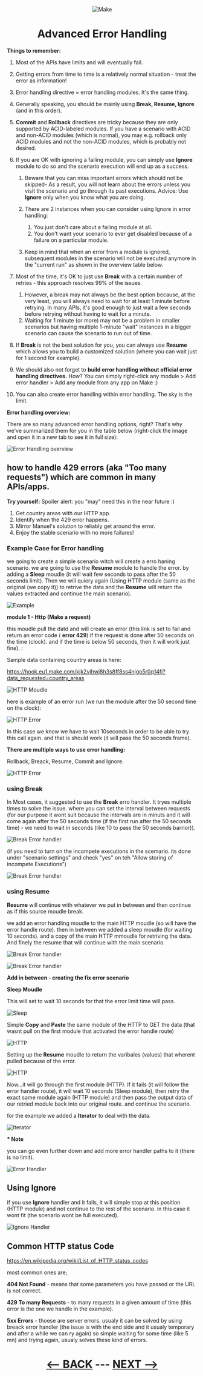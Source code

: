 <div align="center">

![Make](pic/make_logo.gif)

# Advanced Error Handling
</div>

   
__Things to remember:__

1. Most of the APIs have limits and will eventually fail.
2. Getting errors from time to time is a relatively normal situation - treat the error as information!
3. Error handling directive = error handling modules. It's the same thing.
4. Generally speaking, you should be mainly using __Break, Resume, Ignore__ (and in this order).
5. __Commit__ and __Rollback__ directives are tricky because they are only supported by ACID-labeled modules. If you have a scenario with ACID and non-ACID modules (which is normal), you may e.g. rollback only ACID modules and not the non-ACID modules, which is probably not desired.
6. If you are OK with ignoring a failing module, you can simply use __Ignore__ module to do so and the scenario execution will end up as a success.
   1. Beware that you can miss important errors which should not be skipped- As a result, you will not learn about the errors unless you visit the scenario and go through its past executions. Advice: Use __Ignore__ only when you know what you are doing.
   2. There are 2 instances when you can consider using Ignore in error handling:
      1. You just don't care about a failing module at all.
      2. You don't want your scenario to ever get disabled because of a failure on a particular module.

   3. Keep in mind that when an error from a module is ignored, subsequent modules in the scenario will not be executed anymore in the "current run" as shown in the overview table below.
      
7. Most of the time, it's OK to just use __Break__ with a certain number of retries - this approach resolves 99% of the issues.
   1. However, a break may not always be the best option because, at the very least, you will always need to wait for at least 1 minute before retrying. In many APIs, it's good enough to just wait a few seconds before retrying without having to wait for a minute.
   2. Waiting for 1 minute (or more) may not be a problem in smaller scenarios but having multiple 1-minute "wait" instances in a bigger scenario can cause the scenario to run out of time.
   
8. If __Break__ is not the best solution for you, you can always use __Resume__ which allows you to build a customized solution (where you can wait just for 1 second for example).
9. We should also not forget to __build error handling without official error handling directives.__ How? You can simply right-click any module > Add error handler > Add any module from any app on Make :)
10. You can also create error handling within error handling. The sky is the limit.


__Error handling overview:__

There are so many advanced error handling options, right? That's why we've summarized them for you in the table below (right-click the image and open it in a new tab to see it in full size):

![Error Handling overview](pic/l4errorhandlingoverview.png)


## how to handle 429 errors (aka "Too many requests") which are common in many APIs/apps.

__Try yourself:__
Spoiler alert: you "may" need this in the near future :)
1. Get country areas with our HTTP app.
2. Identify when the 429 error happens.
3. Mirror Manuel's solution to reliably get around the error.
4. Enjoy the stable scenario with no more failures!

### Example Case for Error handling

we going to create a simple scenario witch will create a erro haning scenario. we are going to use the __Resume__ module to handle the error. by adding a __Sleep__ moudle (it will wait few seconds to pass after the 50 seconds limit). Then we will quiery again (Using HTTP module (same as the original (we copy it)) to retrive the data and the __Resume__ will return the values extracted and continue the main scenario).


![Example](pic/l4errorhandlingall.gif)

__module 1 - Http (Make a request)__

this moudle pull the datd and will create an error  (this link is set to fail and return an error code ( __error 429__) if the request is done after 50 seconds on the time (clock). and if the time is below 50 seconds, then it will work just fine). :

Sample data containing country areas is here:

  https://hook.eu1.make.com/kjk2vjhwj8h3s8ff8ss4njgo5r0q14fj?data_requested=country_areas

 ![HTTP Moudle](pic/l4errorhandlinghttp.gif)

 here is example of an error run (we run the module after the 50 second time on the clock):

  ![HTTP Error](pic/l4errorhandlinghttperror.gif)

In this case we know we have to wait 10seconds in order to be able to try this call again. and that is should work (it will pass the 50 seconds frame).

__There are multiple ways to use error handling:__

Rollback, Breack, Resume, Commit and Ignore. 

  ![HTTP Error](pic/l4errorhandlingtypes.gif)

### using Break

In Most cases, it suggested to use the __Break__ erro handler. It tryes multiple times to solve the issue. where you can set the interval between requests (for our purpose it wont suit because the intervals are in minuts and it will come again after the 50 seconds time (if the first run after the 50 seconds time) - we need to wait in seconds (like 10 to pass the 50 seconds barrior)).

  ![Break Error handler](pic/l4errorhandlingbrak.gif)

(if you need to turn on the incompete executions in the scemario. its done under "scenario settings" and check "yes" on teh "Allow storing of incompete Executions")

![Break Error handler](pic/l4errorhandlingincomplete.gif)

### using Resume

__Resume__ will continue with whatever we put in between and then continue as if this source moudle break.

we add an error handling moudle to the main HTTP moudle (so will have the error handle route). then in between we added a sleep moudle (for waiting 10 seconds). and a copy of the main HTTP mmoudle for retriving the data. And finely the resume that will continue with the main scenario.

![Break Error handler](pic/l4errorhandlingadd.gif)


![Break Error handler](pic/l4errorhandlingresume.gif)

__Add in between - creating the fix error scenario__

__Sleep Moudle__

This will set to wait 10 seconds for that the error limit time will pass.

![Sleep](pic/l4errorhandlingsleep.gif)

Simple __Copy__ and __Paste__ the same module of the HTTP to GET the data (that wasnt pull on the first module that activated the error handle route)

![HTTP](pic/l4errorhandlinghttp1.gif)

Setting up the __Resume__ moudle to return the varibales (values) that wherent pulled because of the error.

![HTTP](pic/l4errorhandlingresume1.gif)

Now...it will go through the first module (HTTP). If it fails (it will follow the error handler route), it will wait 10 seconds (Sleep module), then retry the exact same module again (HTTP module) and then pass the output data of our retried module back into our original route. and continue the scenario.

for the example we added a __Iterator__ to deal with the data.

![Iterator](pic/l4errorhandlingiterator.gif)


__* Note__

you can go even further down and add more error handler paths to it (there is no limit).

![Error Handler](pic/l4errorhandlingdown.gif)

## Using Ignore

if you use __Ignore__ handler and it fails, it will simple stop at this position (HTTP module) and not continue to the rest of the scenario. in this case it wont fit (the scenario wont be full executed).

![Ignore Handler](pic/l4errorhandlingignore.gif)

## Common HTTP status Code

https://en.wikipedia.org/wiki/List_of_HTTP_status_codes

most common ones are;

__404 Not Found__ - means that some parameters you have passed or the URL is not correct.

__429 To many Requests__ - to many requests in a given amount of time (this error is the one we handle in the example).

__5xx Errors__ - thoese are server errors. usualy it can be solved by using breack error handler (the issue is with the end side and it usualy temporary and after a while we can ry again) so simple waiting for some time (like 5 mn) and trying again, usualy solves these kind of errors.


<div align="center">
  
# [<-- BACK](l4complexifformulas.md) --- [NEXT -->](l4advancedwebhooks.md)
</div>
